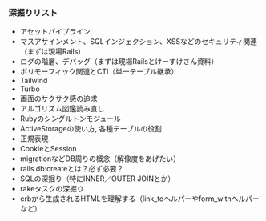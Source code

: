### 深掘りリスト
- アセットパイプライン
- マスアサインメント、SQLインジェクション、XSSなどのセキュリティ関連（まずは現場Rails）
- ログの階層、デバッグ（まずは現場Railsとけーすけさん資料）
- ポリモーフィック関連とCTI（単一テーブル継承）
- Tailwind
- Turbo
- 画面のサクサク感の追求
- アルゴリズム図鑑読み直し
- Rubyのシングルトンモジュール
- ActiveStorageの使い方, 各種テーブルの役割
- 正規表現  
- CookieとSession
- migrationなどDB周りの概念（解像度をあげたい）  
- rails db:createとは？必ず必要？
- SQLの深掘り（特にINNER／OUTER JOINとか）
- rakeタスクの深掘り  
- erbから生成されるHTMLを理解する（link_toヘルパーやform_withヘルパーなど）  
